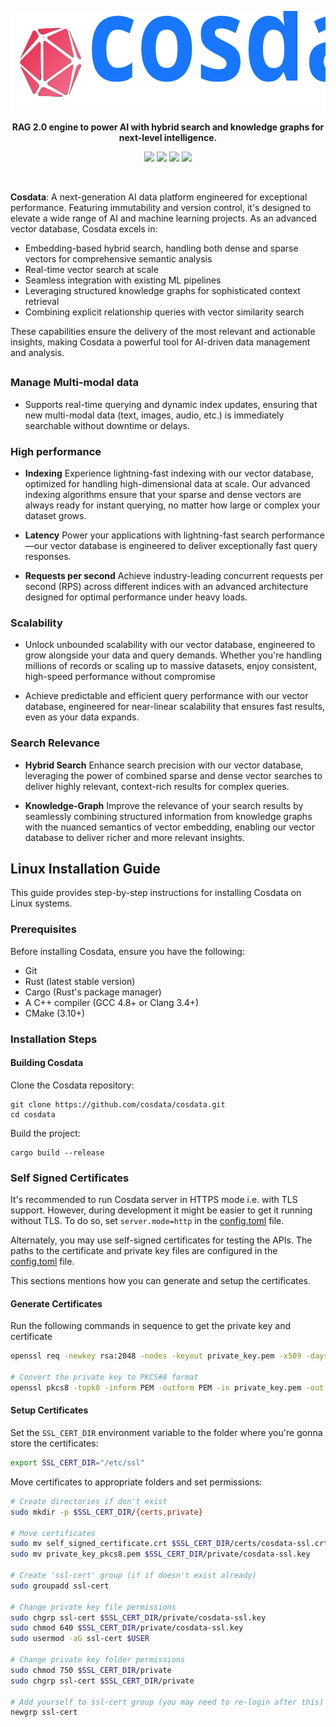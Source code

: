 <p align="center">
  <img height="160" src="org/logo.svg" alt="Cosdata">
</p>

<p align="center">
    <b>RAG 2.0 engine to power AI with hybrid search and knowledge graphs for next-level intelligence.</b>
</p>
<p align="center">
  <a href="https://github.com/cosdata/cosdata/actions"><img src="https://flat.badgen.net/badge/build/passing/green"></a>
  <a href="https://github.com/cosdata/cosdata/blob/master/LICENSE"><img src="https://flat.badgen.net/static/license/Apache-2.0"></a>
  <a href="https://www.rust-lang.org/"><img src="https://flat.badgen.net/badge/language/%F0%9F%A6%80%20Rust/yellow"></a>
  <a href="https://discord.gg/WbSbXYWvta"><img src="https://flat.badgen.net/discord/members/WbSbXYWvta?icon=discord"></a>
</p>
</br>
<p></p>

**Cosdata**: A next-generation AI data platform engineered for exceptional performance. Featuring immutability and version control, it's designed to elevate a wide range of AI and machine learning projects. As an advanced vector database, Cosdata excels in:

- Embedding-based hybrid search, handling both dense and sparse vectors for comprehensive semantic analysis
- Real-time vector search at scale
- Seamless integration with existing ML pipelines
- Leveraging structured knowledge graphs for sophisticated context retrieval
- Combining explicit relationship queries with vector similarity search

These capabilities ensure the delivery of the most relevant and actionable insights, making Cosdata a powerful tool for AI-driven data management and analysis.

## 

### Manage Multi-modal data

- Supports real-time querying and dynamic index updates, ensuring that new multi-modal data (text, images, audio, etc.) is immediately searchable without downtime or delays.

### High performance

- **Indexing** Experience lightning-fast indexing with our vector database, optimized for handling high-dimensional data at scale. Our advanced indexing algorithms ensure that your sparse and dense vectors are always ready for instant querying, no matter how large or complex your dataset grows.

- **Latency** Power your applications with lightning-fast search performance—our vector database is engineered to deliver exceptionally fast query responses.

- **Requests per second** Achieve industry-leading concurrent requests per second (RPS) across different indices with an advanced architecture designed for optimal performance under heavy loads.

### Scalability

- Unlock unbounded scalability with our vector database, engineered to grow alongside your data and query demands. Whether you're handling millions of records or scaling up to massive datasets, enjoy consistent, high-speed performance without compromise
  
- Achieve predictable and efficient query performance with our vector database, engineered for near-linear scalability that ensures fast results, even as your data expands.

### Search Relevance

- **Hybrid Search** Enhance search precision with our vector database, leveraging the power of combined sparse and dense vector searches to deliver highly relevant, context-rich results for complex queries.

- **Knowledge-Graph** Improve the relevance of your search results by seamlessly combining structured information from knowledge graphs with the nuanced semantics of vector embedding, enabling our vector database to deliver richer and more relevant insights.
  
## Linux Installation Guide

This guide provides step-by-step instructions for installing Cosdata on Linux systems.

### Prerequisites

Before installing Cosdata, ensure you have the following:

- Git
- Rust (latest stable version)
- Cargo (Rust's package manager)
- A C++ compiler (GCC 4.8+ or Clang 3.4+)
- CMake (3.10+)

### Installation Steps

#### Building Cosdata

Clone the Cosdata repository:

```
git clone https://github.com/cosdata/cosdata.git
cd cosdata
```

Build the project:

```
cargo build --release
```

### Self Signed Certificates

It's recommended to run Cosdata server in HTTPS mode i.e. with TLS
support. However, during development it might be easier to get it
running without TLS. To do so, set `server.mode=http` in the
[config.toml](config.toml) file.

Alternately, you may use self-signed certificates for testing the
APIs. The paths to the certificate and private key files are
configured in the [config.toml](config.toml) file.

This sections mentions how you can generate and setup the
certificates.

#### Generate Certificates

Run the following commands in sequence to get the private key and certificate

```bash
openssl req -newkey rsa:2048 -nodes -keyout private_key.pem -x509 -days 365 -out self_signed_certificate.crt

# Convert the private key to PKCS#8 format
openssl pkcs8 -topk8 -inform PEM -outform PEM -in private_key.pem -out private_key_pkcs8.pem -nocrypt
```

#### Setup Certificates

Set the `SSL_CERT_DIR` environment variable to the folder where you're gonna store the certificates:

```bash
export SSL_CERT_DIR="/etc/ssl"
```

Move certificates to appropriate folders and set permissions:

```bash
# Create directories if don't exist
sudo mkdir -p $SSL_CERT_DIR/{certs,private}

# Move certificates
sudo mv self_signed_certificate.crt $SSL_CERT_DIR/certs/cosdata-ssl.crt
sudo mv private_key_pkcs8.pem $SSL_CERT_DIR/private/cosdata-ssl.key

# Create 'ssl-cert' group (if if doesn't exist already)
sudo groupadd ssl-cert

# Change private key file permissions
sudo chgrp ssl-cert $SSL_CERT_DIR/private/cosdata-ssl.key
sudo chmod 640 $SSL_CERT_DIR/private/cosdata-ssl.key
sudo usermod -aG ssl-cert $USER

# Change private key folder permissions
sudo chmod 750 $SSL_CERT_DIR/private
sudo chgrp ssl-cert $SSL_CERT_DIR/private

# Add yourself to ssl-cert group (you may need to re-login after this)
newgrp ssl-cert
```
